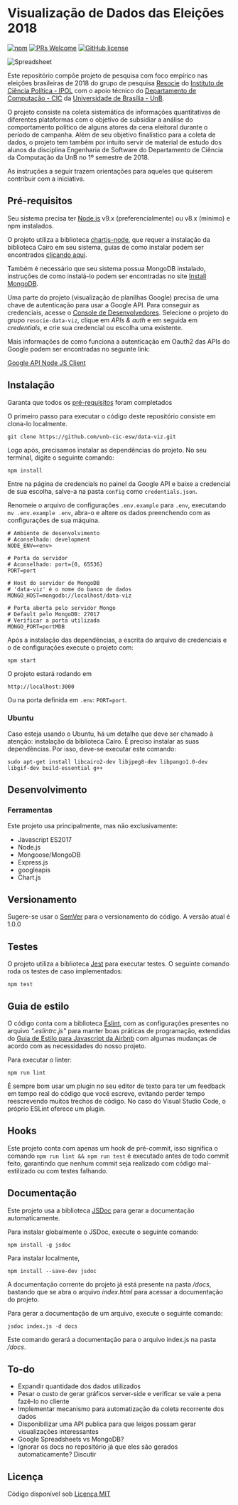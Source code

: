 # Visualização de Dados das Eleições 2018

[![npm](https://img.shields.io/npm/v/npm.svg?style=flat-square)](https://www.npmjs.com/package/npm) [![PRs Welcome](https://img.shields.io/badge/PRs-welcome-brightgreen.svg?style=flat-square)](http://makeapullrequest.com) [![GitHub license](https://img.shields.io/badge/license-MIT-blue.svg?style=flat-square)](https://github.com/your/your-project/blob/master/LICENSE)

![Spreadsheet](https://i.imgur.com/1nWhycw.png)

Este repositório compõe projeto de pesquisa com foco empírico nas eleições brasileiras de 2018 do grupo de pesquisa [Resocie](http://resocie.org) do [Instituto de Ciência Política - IPOL](http://ipol.unb.br/) com o apoio técnico do [Departamento de Computação - CIC](http://www.cic.unb.br/) da [Universidade de Brasília - UnB](http://unb.br).

O projeto consiste na coleta sistemática de informações quantitativas de diferentes plataformas com o objetivo de subsidiar a análise do comportamento político de alguns atores da cena eleitoral durante o período de campanha. Além de seu objetivo finalístico para a coleta de dados, o projeto tem também por intuito servir de material de estudo dos alunos da disciplina Engenharia de Software do Departamento de Ciência da Computação da UnB no 1º semestre de 2018. 

As instruções a seguir trazem orientações para aqueles que quiserem contribuir com a iniciativa.

## Pré-requisitos

Seu sistema precisa ter [Node.js](https://nodejs.org/en/download/package-manager/) v9.x (preferencialmente) ou v8.x (mínimo) e npm instalados. 

O projeto utiliza a biblioteca [chartjs-node](https://github.com/vmpowerio/chartjs-node), que requer a instalação da biblioteca Cairo em seu sistema, guias de como instalar podem ser encontrados [clicando aqui](https://cairographics.org/download/).

Também é necessário que seu sistema possua MongoDB instalado, instruções de como instalá-lo podem ser encontradas no site [Install MongoDB](https://docs.mongodb.com/manual/installation/).

Uma parte do projeto (visualização de planilhas Google) precisa de uma chave de autenticação para usar a Google API. Para conseguir as credenciais, acesse o [Console de Desenvolvedores](https://console.developer.google.com/). Selecione o projeto do grupo `resocie-data-viz`, clique em *APIs & auth* e em seguida em *credentials*, e crie sua credencial ou escolha uma existente.

Mais informações de como funciona a autenticação em Oauth2 das APIs do Google podem ser encontradas no seguinte link:

[Google API Node JS Client](https://github.com/google/google-api-nodejs-client#authorizing-and-authenticating)

## Instalação

Garanta que todos os [pré-requisitos](#pré-requisitos) foram completados

O primeiro passo para executar o código deste repositório consiste em clona-lo localmente.

```shell
git clone https://github.com/unb-cic-esw/data-viz.git
```

Logo após, precisamos instalar as dependências do projeto. No seu terminal, 
digite o seguinte comando:

```shell
npm install
```

Entre na página de credencials no painel da Google API e baixe a credencial de sua escolha, salve-a na pasta `config` como `credentials.json`.

Renomeie o arquivo de configurações `.env.example` para `.env`, executando `mv .env.example .env`, abra-o e altere os dados preenchendo com as configurações de sua máquina.

```
# Ambiente de desenvolvimento
# Aconselhado: development
NODE_ENV=<env>

# Porta do servidor
# Aconselhado: port={0, 65536}
PORT=port

# Host do servidor de MongoDB
# 'data-viz' é o nome do banco de dados
MONGO_HOST=mongodb://localhost/data-viz

# Porta aberta pelo servidor Mongo
# Default pelo MongoDB: 27017
# Verificar a porta utilizada
MONGO_PORT=portMDB

```

Após a instalação das dependências, a escrita do arquivo de credenciais e o de configurações execute o projeto com:

```shell
npm start
```

O projeto estará rodando em

```shell
http://localhost:3000
```

Ou na porta definida em `.env`: `PORT=port`.

### Ubuntu
Caso esteja usando o Ubuntu, há um detalhe que deve ser chamado à atenção: instalação da biblioteca Cairo. É preciso instalar as suas dependências. Por isso, deve-se executar este comando:

```
sudo apt-get install libcairo2-dev libjpeg8-dev libpango1.0-dev libgif-dev build-essential g++
```

## Desenvolvimento

### Ferramentas

Este projeto usa principalmente, mas não exclusivamente:

* Javascript ES2017
* Node.js
* Mongoose/MongoDB
* Express.js
* googleapis
* Chart.js

## Versionamento

Sugere-se usar o [SemVer](http://semver.org/) para o versionamento do código.
A versão atual é 1.0.0

## Testes

O projeto utiliza a biblioteca [Jest](https://facebook.github.io/jest/) para executar testes. O seguinte comando roda os testes de caso implementados:

```shell
npm test
```

## Guia de estilo

O código conta com a biblioteca [Eslint](https://eslint.org/), com as configurações presentes no arquivo *".eslintrc.js"* para manter boas práticas de programação, extendidas do [Guia de Estilo para Javascript da Airbnb](https://github.com/airbnb/javascript) com algumas mudanças de acordo com as necessidades do nosso projeto. 

Para executar o linter:

```shell
npm run lint
```
É sempre bom usar um plugin no seu editor de texto para ter um feedback em tempo real do código que você escreve, evitando perder tempo reescrevendo muitos trechos de código. No caso do Visual Studio Code, o próprio ESLint oferece um plugin.

## Hooks

Este projeto conta com apenas um hook de pré-commit, isso significa o comando `npm run lint && npm run test` é executado antes de todo commit feito, garantindo que nenhum commit seja realizado com código mal-estilizado ou com testes falhando.

## Documentação

Este projeto usa a biblioteca [JSDoc](https://github.com/jsdoc3/jsdoc) para gerar a documentação automaticamente. 

Para instalar globalmente o JSDoc, execute o seguinte comando:

```shell
npm install -g jsdoc
```

Para instalar localmente,

```shell
npm install --save-dev jsdoc
```

A documentação corrente do projeto já está presente na pasta */docs*, bastando que se abra o arquivo *index.html* para acessar a documentação do projeto.

Para gerar a documentação de um arquivo, execute o seguinte comando:

```shell
jsdoc index.js -d docs
```

Este comando gerará a documentação para o arquivo index.js na pasta */docs*.

## To-do

* Expandir quantidade dos dados utilizados
* Pesar o custo de gerar gráficos server-side e verificar se vale a pena fazê-lo no cliente
* Implementar mecanismo para automatização da coleta recorrente dos dados
* Disponibilizar uma API publica para que leigos possam gerar visualizações interessantes
* Google Spreadsheets vs MongoDB?
* Ignorar os docs no repositório já que eles são gerados automaticamente? Discutir

## Licença

Código disponível sob [Licença MIT](LICENSE)
